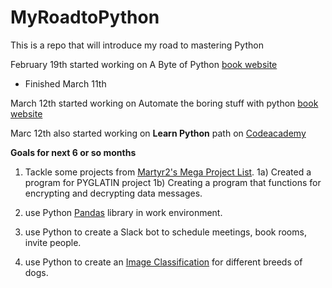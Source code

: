 # MyRoadtoPython
This is a repo that will introduce my road to mastering Python 

February 19th started working on A Byte of Python [book website](https://python.swaroopch.com/)  
* Finished March 11th

March 12th started working on Automate the boring stuff with python [book website](https://automatetheboringstuff.com/)

Marc 12th also started working on <b>Learn Python</b> path on [Codeacademy](https://www.codecademy.com/courses/learn-python)

<b>Goals for next 6 or so months</b>
1) Tackle some projects from [Martyr2's Mega Project List](http://www.dreamincode.net/forums/topic/78802-martyr2s-mega-project-ideas-list/).
1a) Created a program for PYGLATIN project
1b) Creating a program that functions for encrypting and decrypting data messages.

2) use Python [Pandas](https://pandas.pydata.org/) library in work environment.
3) use Python to create a Slack bot to schedule meetings, book rooms, invite people.
4) use Python to create an [Image Classification](https://www.youtube.com/watch?v=qaQofXTxkSo) for different breeds of dogs.
